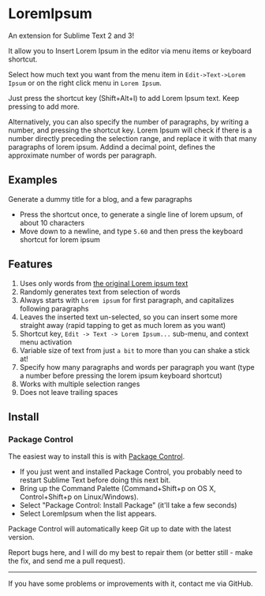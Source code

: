 # LoremIpsum

An extension for Sublime Text 2 and 3!

It allow you to Insert Lorem Ipsum in the editor via menu items or keyboard shortcut.

Select how much text you want from the menu item in `Edit->Text->Lorem Ipsum` or on the right click menu in `Lorem Ipsum`.

Just press the shortcut key (Shift+Alt+l) to add Lorem Ipsum text. Keep pressing to add more.

Alternatively, you can also specify the number of paragraphs, by writing a number, and pressing the shortcut key. Lorem Ipsum will check if there is a number directly preceding the selection range, and replace it with that many paragraphs of lorem ipsum. Addind a decimal point, defines the approximate number of words per paragraph.

## Examples

Generate a dummy title for a blog, and a few paragraphs

- Press the shortcut once, to generate a single line of lorem upsum, of about 10 characters
- Move down to a newline, and type `5.60` and then press the keyboard shortcut for lorem ipsum

## Features

1. Uses only words from [the original Lorem ipsum text](http://www.lipsum.com/)
2. Randomly generates text from selection of words
3. Always starts with `Lorem ipsum` for first paragraph, and capitalizes following paragraphs
4. Leaves the inserted text un-selected, so you can insert some more straight away (rapid tapping to get as much lorem as you want)
5. Shortcut key, `Edit -> Text -> Lorem Ipsum...` sub-menu, and context menu activation
6. Variable size of text from just `a bit` to more than you can shake a stick at!
7. Specify how many paragraphs and words per paragraph you want (type a number before pressing the lorem ipsum keyboard shortcut)
8. Works with multiple selection ranges
9. Does not leave trailing spaces

## Install

### Package Control

The easiest way to install this is with [Package Control](http://wbond.net/sublime\_packages/package\_control).

 * If you just went and installed Package Control, you probably need to restart Sublime Text before doing this next bit.
 * Bring up the Command Palette (Command+Shift+p on OS X, Control+Shift+p on Linux/Windows).
 * Select "Package Control: Install Package" (it'll take a few seconds)
 * Select LoremIpsum when the list appears.

Package Control will automatically keep Git up to date with the latest version.

Report bugs here, and I will do my best to repair them (or better still - make the fix, and send me a pull request).

---

If you have some problems or improvements with it, contact me via GitHub.
